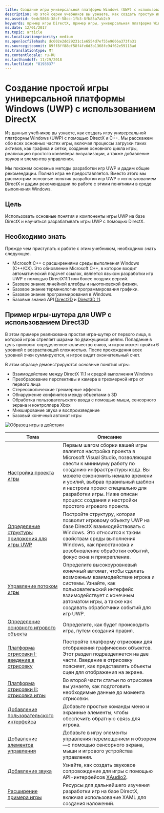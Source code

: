 ```yaml
---
title: Создание игры универсальной платформы Windows (UWP) с использованием DirectX
description: Из этой серии учебников вы узнаете, как создать простую игру для универсальной платформы Windows (UWP) с использованием DirectX и C++.
ms.assetid: 9edc5868-38cf-58cc-1fb3-8fb85a7ab2c9
keywords: пример игры DirectX, пример игры, универсальная платформа Windows (UWP), игра Direct3D 11
ms.date: 12/01/2017
ms.topic: article
ms.localizationpriority: medium
ms.openlocfilehash: dc602e2dd29231c1e6554d7ef55e9666a373fa31
ms.sourcegitcommit: 89ff8ff88ef58f4fe6d3b1368fe94f62e59118ad
ms.translationtype: MT
ms.contentlocale: ru-RU
ms.lasthandoff: 11/29/2018
ms.locfileid: "8193837"
---
```

# <a name="create-a-simple-universal-windows-platform-uwp-game-with-directx"></a>Создание простой игры универсальной платформы Windows (UWP) с использованием DirectX

Из данных учебников вы узнаете, как создать игру универсальной платформы Windows (UWP) с помощью DirectX и C++. Мы расскажем обо всех основных частях игры, включая процессы загрузки таких активов, как графика и сетки, создание основного цикла игры, реализацию простого конвейера визуализации, а также добавление звуков и элементов управления.

Мы покажем основные методы разработки игр UWP и дадим общие рекомендации. Полная игра не предоставляется. Вместо этого мы рассмотрим основные понятия разработки игр UWP с использованием DirectX и дадим рекомендации по работе с этими понятиями в среде выполнения Windows.

## <a name="objective"></a>Цель

Использовать основные понятия и компоненты игры UWP на базе DirectX и научиться разрабатывать игры UWP с помощью DirectX.

## <a name="what-you-need-to-know-before-starting"></a>Необходимо знать


Прежде чем приступать к работе с этим учебником, необходимо знать следующее.

-   Microsoft C++ с расширениями среды выполнения Windows (C++/CX). Это обновление Microsoft C++, в которое входит автоматический подсчет ссылок, является языком разработки игр UWP с помощью DirectX11.1 или более поздних версий.
-   Базовое знание линейной алгебры и ньютоновской физики.
-   Базовое знание терминологии программирования графики.
-   Базовое знание программирования в Windows.
-   Базовые знания API [Direct2D](https://msdn.microsoft.com/library/windows/apps/dd370990.aspx) и [Direct3D 11](https://msdn.microsoft.com/library/windows/desktop/hh404569).

##  <a name="direct3d-uwp-shooting-game-sample"></a>Пример игры-шутера для UWP с использованием Direct3D


В этом примере реализована простая игра-шутер от первого лица, в которой игрок стреляет шарами по движущимся целям. Попадание в цель приносит определенное количество очков, и игрок может пройти 6 уровней с возрастающей сложностью. После прохождения всех уровней очки суммируются, и игрок видит окончательный счет.

В этом образце демонстрируются основные понятия игры:

-   Взаимодействие между DirectX 11.1 и средой выполнения Windows
-   Преобразование перспективы и камера в трехмерной игре от первого лица
-   Стереоскопические трехмерные эффекты
-   Обнаружение конфликтов между объектами в 3D
-   Обработка пользовательского ввода с помощью мыши, сенсорного экрана и контроллера Xbox
-   Микширование звука и воспроизведение
-   Базовый конечный автомат игры

![Образец игры в действии](images/simple-dx-game-overview.png)

| Тема | Описание |
|-------|-------------|
|[Настройка проекта игры](tutorial--setting-up-the-games-infrastructure.md) | Первым шагом сборки вашей игры является настройка проекта в Microsoft Visual Studio, позволяющая свести к минимуму работу по созданию инфраструктуры кода. Вы можете сэкономить немало времени и усилий, выбрав правильный шаблон и настроив проект специально для разработки игры. Ниже описан процесс создания и настройки простого игрового проекта. |
| [Определение структуры приложения для игры UWP](tutorial--building-the-games-uwp-app-framework.md) | Постройте структуру, которая позволит игровому объекту UWP на базе DirectX взаимодействовать с Windows. Это относится к таким свойствам среды выполнения Windows, как приостановка и возобновление обработки событий, фокус окна и прикрепление.  |
| [Управление потоком игры](tutorial-game-flow-management.md) | Определите высокоуровневый конечный автомат, чтобы сделать возможным взаимодействие игрока и системы. Узнайте, как пользовательский интерфейс взаимодействует с конечным автоматом игры, а также как создавать обработчики событий для игр UWP. |
| [Определение основного игрового объекта](tutorial--defining-the-main-game-loop.md) | Определите, как будет происходить игра, путем создания правил. |
| [Платформа отрисовки I: введение в отрисовку](tutorial--assembling-the-rendering-pipeline.md) | Постройте платформу отрисовки для отображения графических объектов. Этот раздел подразделяется на две части. Введение в отрисовку поясняет, как представлять объекты сцен для отображения на экране. |
| [Платформа отрисовки II: отрисовка игры](tutorial-game-rendering.md) | Во второй части статьи по отрисовке вы узнаете, как подготовить необходимые данные до момента отрисовки. |
| [Добавление пользовательского интерфейса](tutorial--adding-a-user-interface.md) | Добавьте простые команды меню и экранные элементы, чтобы обеспечить обратную связь для игрока. |
| [Добавление элементов управления](tutorial--adding-controls.md) | Добавьте в игру элементы управления перемещением и обзором &mdash;с помощью сенсорного экрана, мыши и игрового устройства управления. |
| [Добавление звука](tutorial--adding-sound.md) | Узнайте, как создать звуковое сопровождение для игры с помощью API-интерфейсов [XAudio2](https://msdn.microsoft.com/library/windows/desktop/ee415813). |
| [Расширение примера игры](tutorial-resources.md) | Ресурсы для дальнейшего изучения разработки игр на базе DirectX, включая использование XAML для создания наложений. |